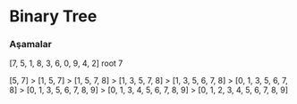 # Binary Tree

### Aşamalar

[7, 5, 1, 8, 3, 6, 0, 9, 4, 2] root 7

[5, 7] > [1, 5, 7] > [1, 5, 7, 8] > [1, 3, 5, 7, 8] > [1, 3, 5, 6, 7, 8] > [0, 1, 3, 5, 6, 7, 8] > [0, 1, 3, 5, 6, 7, 8, 9] > [0, 1, 3, 4, 5, 6, 7, 8, 9] > [0, 1, 2, 3, 4, 5, 6, 7, 8, 9]